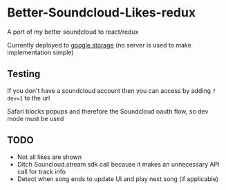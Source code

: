 # Better-Soundcloud-Likes-redux
A port of my better soundcloud to react/redux

Currently deployed to [google storage](https://storage.googleapis.com/better-soundcloud-callback.appspot.com/index.html) (no server is used to make implementation simple)

## Testing
If you don't have a soundcloud account then you can access by adding `?dev=1` to the url

Safari blocks popups and therefore the Soundcloud oauth flow, so dev mode must be used

## TODO
* Not all likes are shown
* Ditch Souncloud.stream sdk call because it makes an unnecessary API call for track info
* Detect when song ends to update UI and play next song (if applicable)
